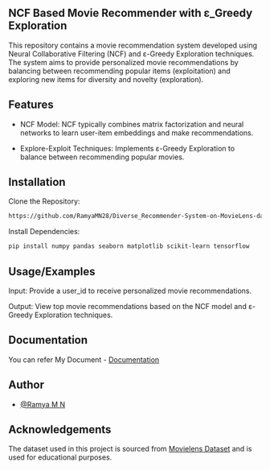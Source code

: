 
## NCF Based Movie Recommender with ε_Greedy Exploration

This repository contains a movie recommendation system developed using Neural Collaborative Filtering (NCF) and ε-Greedy Exploration techniques. The system aims to provide personalized movie recommendations by balancing between recommending popular items (exploitation) and exploring new items for diversity and novelty (exploration).


## Features
* NCF Model: NCF typically combines matrix factorization and neural networks to learn user-item embeddings and make recommendations.

* Explore-Exploit Techniques: Implements ε-Greedy Exploration to balance between recommending popular movies.


## Installation

Clone the Repository:

```bash
https://github.com/RamyaMN28/Diverse_Recommender-System-on-MovieLens-dataset-.git
```

Install Dependencies:

```bash
pip install numpy pandas seaborn matplotlib scikit-learn tensorflow
```
    
## Usage/Examples

Input: Provide a user_id to receive personalized movie recommendations.

Output: View top movie recommendations based on the NCF model and ε-Greedy Exploration techniques.

## Documentation
You can refer My Document -
[Documentation](https://www.canva.com/design/DAGJ_MFqNjQ/eX-XpJcMiwF5-PVEsz_LaA/edit?utm_content=DAGJ_MFqNjQ&utm_campaign=designshare&utm_medium=link2&utm_source=sharebutton)

## Author

- [@Ramya M N](https://github.com/RamyaMN28)



## Acknowledgements

The dataset used in this project is sourced from [Movielens Dataset](https://grouplens.org/datasets/movielens/) and is used for educational purposes.


